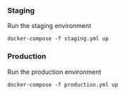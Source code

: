 


### Staging
Run the staging environment
```
docker-compose -f staging.yml up
```

### Production
Run the production environment
```
docker-compose -f production.yml up
```
